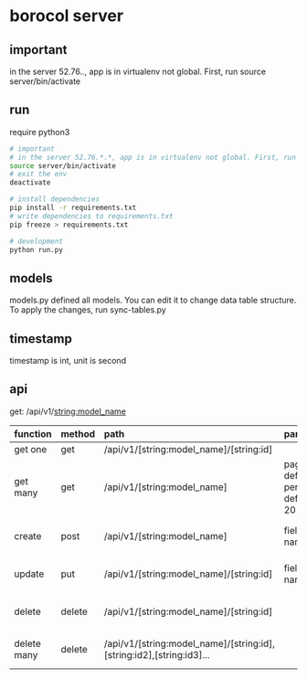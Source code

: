 # borocol server

## important
in the server 52.76.*.*, app is in virtualenv not global. First, run source server/bin/activate

## run
require python3
``` bash
# important
# in the server 52.76.*.*, app is in virtualenv not global. First, run follow cmd to enter switch to the env
source server/bin/activate
# exit the env
deactivate

# install dependencies
pip install -r requirements.txt
# write dependencies to requirements.txt
pip freeze > requirements.txt

# development
python run.py
```
## models
models.py defined all models. You can edit it to change data table structure. To apply the changes, run sync-tables.py

## timestamp
timestamp is int, unit is second

## api
get: /api/v1/<string:model_name>

| function | method | path | params | result |
| :--- | :---- | :---- | :---- | :---- |
| get one | get | /api/v1/[string:model_name]/[string:id] | | {**data**:...}|
| get many | get | /api/v1/[string:model_name] | page, default 1; per_page, default 20 | {**data**:...}|
| create | post | /api/v1/[string:model_name] | field name  | {result:success/failed, message: error message}|
| update | put | /api/v1/[string:model_name]/[string:id] | field name  | {result:success/failed, message: error message}|
| delete | delete | /api/v1/[string:model_name]/[string:id] |  | {result:success/failed, message: error message}|
| delete many | delete | /api/v1/[string:model_name]/[string:id],[string:id2],[string:id3]... |  | {result:success/failed, message: error message}|
